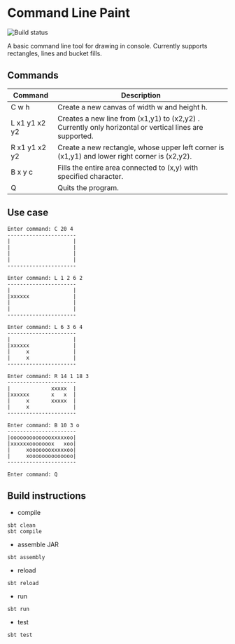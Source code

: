 # Command Line Paint

![Build status](https://github.com/aneksamun/command-line-paint/actions/workflows/scala.yml/badge.svg)

A basic command line tool for drawing in console. Currently supports rectangles, lines and bucket fills.

## Commands 

| Command       | Description |
| ------------- | ------------- |
| C w h         | Create a new canvas of width w and height h.  |
| L x1 y1 x2 y2 | Creates a new line from (x1,y1) to (x2,y2) . Currently only horizontal or vertical lines are supported. |
| R x1 y1 x2 y2 | Create a new rectangle, whose upper left corner is (x1,y1) and lower right corner is (x2,y2). |
| B x y c       | Fills the entire area connected to (x,y) with specified character. |
| Q             | Quits the program. |

## Use case

```
Enter command: C 20 4
----------------------
|                    |
|                    |
|                    |
|                    |
----------------------

Enter command: L 1 2 6 2
----------------------
|                    |
|xxxxxx              |
|                    |
|                    |
----------------------

Enter command: L 6 3 6 4
----------------------
|                    |
|xxxxxx              |
|     x              |
|     x              |
----------------------

Enter command: R 14 1 18 3
----------------------
|             xxxxx  |
|xxxxxx       x   x  |
|     x       xxxxx  |
|     x              |
----------------------

Enter command: B 10 3 o
----------------------
|oooooooooooooxxxxxoo|
|xxxxxxooooooox   xoo|
|     xoooooooxxxxxoo|
|     xoooooooooooooo|
----------------------

Enter command: Q
```

## Build instructions

- compile
```
sbt clean
sbt compile
```
- assemble JAR
```
sbt assembly
```
- reload
```
sbt reload
```
- run
```
sbt run
```
- test
```
sbt test
```
